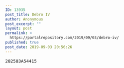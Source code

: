 ```yaml
---
ID: 13935
post_title: Debro IV
author: Anonymous
post_excerpt: ""
layout: post
permalink: >
  https://portalrepository.com/2019/09/03/debro-iv/
published: true
post_date: 2019-09-03 20:56:26
---
```

<pre>202503A54415</pre>